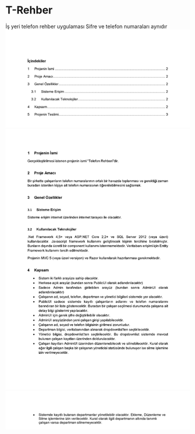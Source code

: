 # T-Rehber
İş yeri telefon rehber uygulaması
Sifre ve telefon numaraları aynıdır
<img src="img/img-1.png"/>
<img src="img/img-2.png"/>
<img src="img/img-3.png"/>
